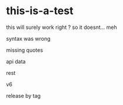 # this-is-a-test

this will surely work right ?
so it doesnt...
meh

syntax was wrong

missing quotes

api data

rest

v6

release by tag
